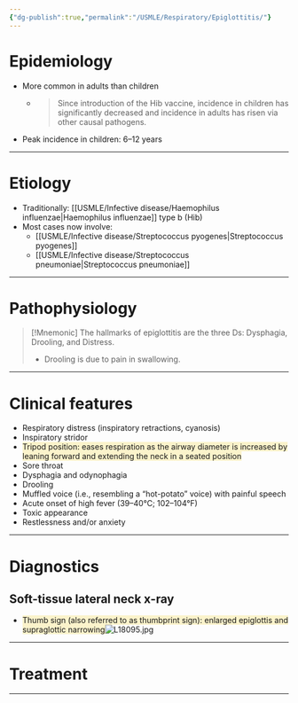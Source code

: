 ```yaml
---
{"dg-publish":true,"permalink":"/USMLE/Respiratory/Epiglottitis/"}
---
```


# Epidemiology
- More common in adults than children
	- > Since introduction of the Hib vaccine, incidence in children has significantly decreased and incidence in adults has risen via other causal pathogens.
- Peak incidence in children: 6–12 years

---
# Etiology
- Traditionally: [[USMLE/Infective disease/Haemophilus influenzae\|Haemophilus influenzae]] type b (Hib)
- Most cases now involve:
	- [[USMLE/Infective disease/Streptococcus pyogenes\|Streptococcus pyogenes]]
	- [[USMLE/Infective disease/Streptococcus pneumoniae\|Streptococcus pneumoniae]]

---
# Pathophysiology
>[!Mnemonic] 
>The hallmarks of epiglottitis are the three Ds: Dysphagia, Drooling, and Distress.
>- Drooling is due to pain in swallowing.


---
# Clinical features
- Respiratory distress (inspiratory retractions, cyanosis)
- Inspiratory stridor 
- <span style="background:rgba(240, 200, 0, 0.2)">Tripod position: eases respiration as the airway diameter is increased by leaning forward and extending the neck in a seated position</span> 
- Sore throat
- Dysphagia and odynophagia
- Drooling
- Muffled voice (i.e., resembling a “hot-potato” voice) with painful speech
- Acute onset of high fever (39–40°C; 102–104°F)
- Toxic appearance
- Restlessness and/or anxiety

---
# Diagnostics
## Soft-tissue lateral neck x-ray
- <span style="background:rgba(240, 200, 0, 0.2)">Thumb sign (also referred to as thumbprint sign): enlarged epiglottis and supraglottic narrowing</span>![L18095.jpg](/img/user/appendix/L18095.jpg)

---
# Treatment


---
